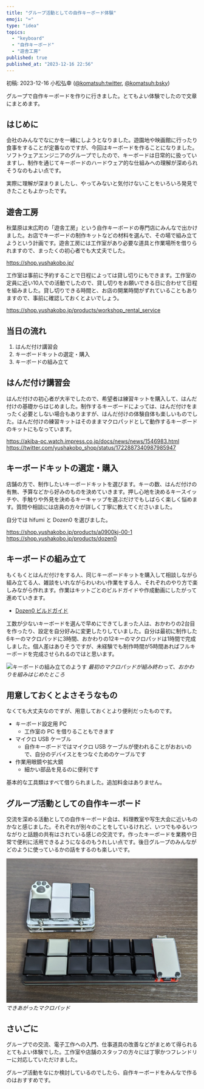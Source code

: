 ```yaml
---
title: "グループ活動としての自作キーボード体験"
emoji: "⌨️"
type: "idea"
topics:
  - "keyboard"
  - "自作キーボード"
  - "遊舎工房"
published: true
published_at: "2023-12-16 22:56"
---
```


初稿: 2023-12-16
小松弘幸 ([@komatsuh:twitter](https://twitter.com/komatsuh), [@komatsuh:bsky](https://bsky.app/profile/komatsuh.bsky.social))

グループで自作キーボードを作りに行きました。とてもよい体験でしたので文章にまとめます。


## はじめに

会社のみんなでなにかを一緒にしようとなりました。遊園地や映画館に行ったり食事をすることが定番なのですが、今回はキーボードを作ることになりました。
ソフトウェアエンジニアのグループでしたので、キーボードは日常的に扱っていますし、制作を通じてキーボードのハードウェア的な仕組みへの理解が深められそうなのもよい点です。

実際に理解が深まりましたし、やってみないと気付けないことをいろいろ発見できたこともよかったです。


## 遊舎工房

秋葉原は末広町の「遊舎工房」という自作キーボードの専門店にみんなで出かけました。お店でキーボードの制作キットなどの材料を選んで、その場で組み立てようという計画です。遊舎工房には工作室があり必要な道具と作業場所を借りられますので、まったくの初心者でも大丈夫でした。

https://shop.yushakobo.jp/

工作室は事前に予約することで日程によっては貸し切りにもできます。工作室の定員に近い10人での活動でしたので、貸し切りをお願いできる日に合わせて日程を組みました。貸し切りできる時間と、お店の開業時間がずれていることもありますので、事前に確認しておくとよいでしょう。

https://shop.yushakobo.jp/products/workshop_rental_service


## 当日の流れ

1. はんだ付け講習会
2. キーボードキットの選定・購入
3. キーボードの組み立て


## はんだ付け講習会

はんだ付けの初心者が大半でしたので、希望者は練習キットを購入して、はんだ付けの基礎からはじめました。制作するキーボードによっては、はんだ付けをまったく必要としない場合もありますが、はんだ付けの体験自体も楽しいものでした。はんだ付けの練習キットはそのままマクロパッドとして動作するキーボードのキットにもなっています。

https://akiba-pc.watch.impress.co.jp/docs/news/news/1546983.html
https://twitter.com/yushakobo_shop/status/1722887340987985947


## キーボードキットの選定・購入

店舗の方で、制作したいキーボードキットを選びます。キーの数、はんだ付けの有無、予算などから好みのものを決めていきます。押し心地を決めるキースイッチや、手触りや外見を決めるキーキャップを選ぶだけでもしばらく楽しく悩めます。質問や相談には店員の方々が詳しく丁寧に教えてくださいました。

自分では hifumi と Dozen0 を選びました。

https://shop.yushakobo.jp/products/a0900kj-00-1
https://shop.yushakobo.jp/products/dozen0


## キーボードの組み立て

もくもくとはんだ付けをする人、同じキーボードキットを購入して相談しながら組み立てる人、雑談をいれながらわいわい作業をする人、それぞれのやり方で楽しみながら作れます。作業はキットごとのビルドガイドや作成動画にしたがって進めていきます。

* [Dozen0 ビルドガイド](https://github.com/yynmt/Dozen0/blob/master/docs/buildguide_jp.md)


工数が少ないキーボードを選んで早めにできてしまった人は、おかわりの2台目を作ったり、設定を自分好みに変更したりしていました。自分は最初に制作した6キーのマクロパッドに3時間、おかわりの12キーのマクロパッドは1時間で完成しました。個人差はありそうですが、未経験でも制作時間が5時間あればフルキーボードを完成させられるのではと思います。

![キーボードの組み立てのようす](https://github.com/hiroyuki-komatsu/zenn/blob/main/articles/komatsuh_keyboard_offsite_image1.png?raw=true)
*最初のマクロパッドが組み終わって、おかわりを組みはじめたところ*


## 用意しておくとよさそうなもの

なくても大丈夫なのですが、用意しておくとより便利だったものです。

* キーボード設定用 PC
    * 工作室の PC を借りることもできます
* マイクロ USB ケーブル
    * 自作キーボードではマイクロ USB ケーブルが使われることがおおいので、自分のデバイスとをつなぐためのケーブルです
* 作業用眼鏡や拡大鏡
    * 細かい部品を見るのに便利です

基本的な工具類はすべて借りられました。追加料金はありません。


## グループ活動としての自作キーボード

交流を深める活動としての自作キーボード会は、料理教室や写生大会に近いものかなと感じました。それぞれが別々のことをしているけれど、いつでもゆるいつながりと話題の共有はされている感じの交流です。作ったキーボードを業務や日常で便利に活用できるようになるのもうれしい点です。後日グループのみんながどのように使っているかの話をするのも楽しいです。

![できあがったマクロパッド](https://github.com/hiroyuki-komatsu/zenn/blob/main/articles/komatsuh_keyboard_offsite_image2.png?raw=true)
*できあがったマクロパッド*

## さいごに

グループでの交流、電子工作への入門、仕事道具の改善などがまとめて得られるとてもよい体験でした。工作室や店舗のスタッフの方々には丁寧かつフレンドリーに対応していただけました。

グループ活動をなにか検討しているのでしたら、自作キーボードをみんなで作るのはおすすめです。
